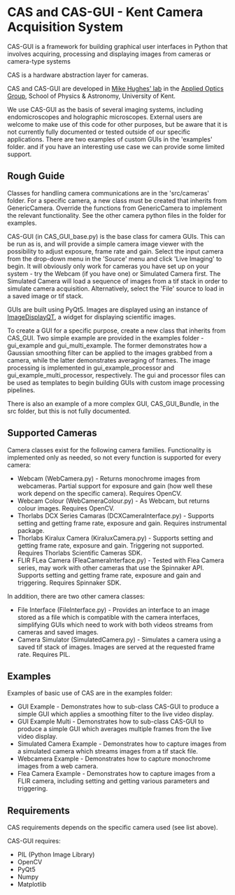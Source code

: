 # CAS and CAS-GUI - Kent Camera Acquisition System

CAS-GUI is a framework for building graphical user interfaces in Python that 
involves acquiring, processing and displaying images from cameras or 
camera-type systems

CAS is a hardware abstraction layer for cameras.

CAS and CAS-GUI are developed in 
[Mike Hughes' lab](https://research.kent.ac.uk/applied-optics/hughes) 
in the [Applied Optics Group](https://research.kent.ac.uk/applied-optics/), 
School of Physics & Astronomy, University of Kent.

We use CAS-GUI as the basis of several imaging systems, including endomicroscopes 
and holographic microscopes. External users are welcome to make use of this 
code for other purposes, but be aware that it is not currently fully documented or 
tested outside of our specific applications. There are two examples of custom 
GUIs in the 'examples' folder. and if you  have an interesting use case we can 
provide some limited support.


## Rough Guide

Classes for handling camera communications are in the 'src/cameras' folder. For 
a specific camera, a new class must be created that inherits from GenericCamera. 
Override the functions from GenericCamera to implement the relevant 
functionality. See the other camera python files in the folder for examples.

CAS-GUI (in CAS_GUI_base.py) is the base class for camera GUIs. This can be run 
as is, and will provide a simple camera image viewer with the possibility to 
adjust exposure, frame rate and gain. Select the input camera from the 
drop-down menu in the 'Source' menu and click 'Live Imaging' to begin. 
It will obviously only work for cameras you have set up on your system - try 
the Webcam (if you have one) or Simulated Camera first. The Simulated Camera 
will load a sequence of images from a tif stack in order to simulate camera 
acquisition. Alternatively, select the 'File' source to load in a saved image
or tif stack.

GUIs are built using PyQt5. Images are displayed using an instance of 
[ImageDisplayQT](https://www.github.com/mikehugheskent/imagedisplayqt), a widget 
for displaying scientific images.

To create a GUI for a specific purpose, create a new class that inherits from 
CAS_GUI. Two simple example are provided in the examples folder - gui_example 
and gui_multi_example. The former demonstrates how a Gaussian smoothing filter 
can be applied to the images grabbed from a camera, while the latter 
demonstrates averaging of frames. The image processing is implemented in 
gui_example_processor and gui_example_multi_processor, respectively. The
gui and processor files can be used as templates to begin building GUIs with 
custom image processing pipelines.

There is also an example of a more complex GUI, CAS_GUI_Bundle, 
in the src folder, but this is not fully documented.


## Supported Cameras

Camera classes exist for the following camera families. Functionality is 
implemented only as needed, so not every function is supported for every camera:

* Webcam (WebCamera.py) - Returns monochrome images from webcameras. Partial support for exposure and gain (how well these work depend on the specific camera). Requires OpenCV.
* Webcam Colour (WebCameraColour.py) - As Webcam, but returns colour images. Requires OpenCV.
* Thorlabs DCX Series Camaras (DCXCameraInterface.py) - Supports setting and getting frame rate, exposure and gain. Requires instrumental package.
* Thorlabs Kiralux Camera (KiraluxCamera.py) - Supports setting and getting frame rate, exposure and gain. Triggering not supported. Requires Thorlabs Scientific Cameras SDK.
* FLIR FLea Camera (FleaCameraInterface.py) - Tested with Flea Camera series, may work with other cameras that use the Spinnaker API. Supports setting and getting frame rate, exposure and gain and triggering. Requires Spinnaker SDK.

In addition, there are two other camera classes:

* File Interface (FileInterface.py) - Provides an interface to an image stored as a file which is compatible with the camera interfaces, simplifying GUIs which need to work with both videos streams from cameras and saved images.
* Camera Simulator (SimulatedCamera.py) - Simulates a camera using a saved tif stack of images. Images are served at the requested frame rate. Requires PIL.

## Examples

Examples of basic use of CAS are in the examples folder:

* GUI Example - Demonstrates how to sub-class CAS-GUI to produce a simple
GUI which applies a smoothing filter to the live video display.
* GUI Example Multi - Demonstrates how to sub-class CAS-GUI to produce a simple
GUI which averages multiple frames from the live video display.
* Simulated Camera Example - Demonstrates how to capture images from a simulated camera which streams images from a tif stack file.
* Webcamera Example - Demonstrates how to capture monochrome images from a web camera.
* Flea Camera Example - Demonstrates how to capture images from a FLIR camera, including setting and getting various parameters and triggering.

## Requirements

CAS requirements depends on the specific camera used (see list above).

CAS-GUI requires:
* PIL (Python Image Library)
* OpenCV
* PyQt5
* Numpy
* Matplotlib

